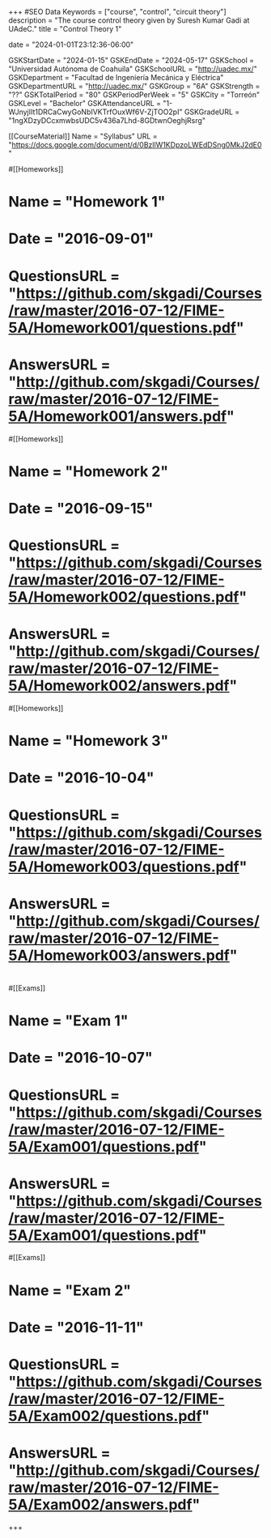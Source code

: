 +++
#SEO Data
Keywords = ["course", "control", "circuit theory"]
description = "The course control theory given by Suresh Kumar Gadi at UAdeC."
title = "Control Theory 1"


date = "2024-01-01T23:12:36-06:00"

GSKStartDate = "2024-01-15"
GSKEndDate = "2024-05-17"
GSKSchool = "Universidad Autónoma de Coahuila"
GSKSchoolURL = "http://uadec.mx/"
GSKDepartment = "Facultad de Ingeniería Mecánica y Eléctrica"
GSKDepartmentURL = "http://uadec.mx/"
GSKGroup = "6A"
GSKStrength = "??"
GSKTotalPeriod = "80"
GSKPeriodPerWeek = "5"
GSKCity = "Torreón"
GSKLevel = "Bachelor"
GSKAttendanceURL = "1-WJnyjIIt1DRCaCwyGoNbIVKTrfOuxWf6V-ZjTOO2pI"
GSKGradeURL = "1ngXDzyDCcxmwbsUDC5v436a7Lhd-8GDtwnOeghjRsrg"

[[CourseMaterial]]
    Name = "Syllabus"
    URL = "https://docs.google.com/document/d/0BzllW1KDpzoLWEdDSng0MkJ2dE0"

#[[Homeworks]]
#    Name = "Homework 1"
#	Date = "2016-09-01"
#    QuestionsURL = "https://github.com/skgadi/Courses/raw/master/2016-07-12/FIME-5A/Homework001/questions.pdf"
#	AnswersURL = "http://github.com/skgadi/Courses/raw/master/2016-07-12/FIME-5A/Homework001/answers.pdf"
#[[Homeworks]]
#    Name = "Homework 2"
#	Date = "2016-09-15"
#    QuestionsURL = "https://github.com/skgadi/Courses/raw/master/2016-07-12/FIME-5A/Homework002/questions.pdf"
#	AnswersURL = "http://github.com/skgadi/Courses/raw/master/2016-07-12/FIME-5A/Homework002/answers.pdf"
#[[Homeworks]]
#    Name = "Homework 3"
#	Date = "2016-10-04"
#    QuestionsURL = "https://github.com/skgadi/Courses/raw/master/2016-07-12/FIME-5A/Homework003/questions.pdf"
#	AnswersURL = "http://github.com/skgadi/Courses/raw/master/2016-07-12/FIME-5A/Homework003/answers.pdf"
#
#[[Exams]]
#    Name = "Exam 1"
#	Date = "2016-10-07"
#    QuestionsURL = "https://github.com/skgadi/Courses/raw/master/2016-07-12/FIME-5A/Exam001/questions.pdf"
#	AnswersURL = "https://github.com/skgadi/Courses/raw/master/2016-07-12/FIME-5A/Exam001/questions.pdf"
#[[Exams]]
#    Name = "Exam 2"
#	Date = "2016-11-11"
#    QuestionsURL = "https://github.com/skgadi/Courses/raw/master/2016-07-12/FIME-5A/Exam002/questions.pdf"
#	AnswersURL = "http://github.com/skgadi/Courses/raw/master/2016-07-12/FIME-5A/Exam002/answers.pdf"
	
+++